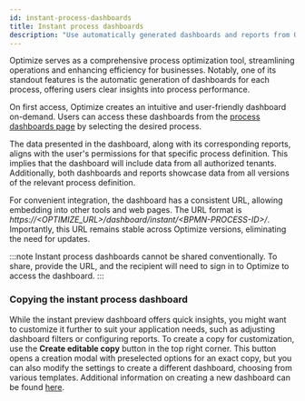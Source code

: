 ```yaml
---
id: instant-process-dashboards
title: Instant process dashboards
description: "Use automatically generated dashboards and reports from Optimize to find insights for your processes."
---
```


Optimize serves as a comprehensive process optimization tool, streamlining operations and enhancing efficiency for businesses. Notably, one of its standout features is the automatic generation of dashboards for each process, offering users clear insights into process performance.

On first access, Optimize creates an intuitive and user-friendly dashboard on-demand. Users can access these dashboards from the [process dashboards page](./process-dashboards.md) by selecting the desired process.

The data presented in the dashboard, along with its corresponding reports, aligns with the user's permissions for that specific process definition. This implies that the dashboard will include data from all authorized tenants. Additionally, both dashboards and reports showcase data from all versions of the relevant process definition.

For convenient integration, the dashboard has a consistent URL, allowing embedding into other tools and web pages. The URL format is _https://&lt;OPTIMIZE_URL&gt;/dashboard/instant/&lt;BPMN-PROCESS-ID&gt;/_. Importantly, this URL remains stable across Optimize versions, eliminating the need for updates.

:::note
Instant process dashboards cannot be shared conventionally. To share, provide the URL, and the recipient will need to sign in to Optimize to access the dashboard.
:::

### Copying the instant process dashboard

While the instant preview dashboard offers quick insights, you might want to customize it further to suit your application needs, such as adjusting dashboard filters or configuring reports. To create a copy for customization, use the **Create editable copy** button in the top right corner. This button opens a creation modal with preselected options for an exact copy, but you can also modify the settings to create a different dashboard, choosing from various templates. Additional information on creating a new dashboard can be found [here](./creating-dashboards.md).
